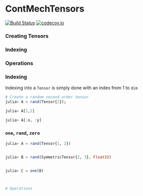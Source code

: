 # ContMechTensors

[![Build Status](https://travis-ci.org/KristofferC/ContMechTensors.jl.svg?branch=master)](https://travis-ci.org/KristofferC/ContMechTensors.jl) [![codecov.io](https://codecov.io/github/KristofferC/ContMechTensors.jl/coverage.svg?branch=master)](https://codecov.io/github/KristofferC/ContMechTensors.jl?branch=master)




### Creating Tensors




### Indexing


### Operations





### Indexing

Indexing into a `Tensor` is simply done with an index from 1 to `dim`

```jl
# Create a random second order tensor
julia> A = rand(Tensor{2});

julia> A[1,2]

julia> A[:x, :y]
```

### `one`, `rand`, `zero`



```jl
julia> A = rand(Tensor{1, 2})


julia> B = rand(SymmetricTensor{2, 3}, Float32)


julia> C = one(B)



# Operations



